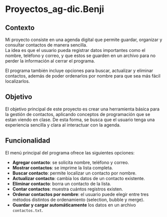 # Proyectos_ag-dic.Benji

## Contexto
Mi proyecto consiste en una agenda digital que permite guardar, organizar y consultar contactos de manera sencilla.  
La idea es que el usuario pueda registrar datos importantes como el nombre, teléfono y correo, y que estos se guarden en un archivo para no perder la información al cerrar el programa.  

El programa también incluye opciones para buscar, actualizar y eliminar contactos, además de poder ordenarlos por nombre para que sea más fácil localizarlos.

## Objetivo
El objetivo principal de este proyecto es crear una herramienta básica para la gestión de contactos, aplicando conceptos de programación que se estan viendo en clase. 
De esta forma, se busca que el usuario tenga una experiencia sencilla y clara al interactuar con la agenda.

## Funcionalidad
El menú principal del programa ofrece las siguientes opciones:

- **Agregar contacto**: se solicita nombre, teléfono y correo.
- **Mostrar contactos**: se imprime la lista completa.
- **Buscar contacto**: permite localizar un contacto por nombre.
- **Actualizar contacto**: cambia los datos de un contacto existente.
- **Eliminar contacto**: borra un contacto de la lista.
- **Contar contactos**: muestra cuántos registros existen.
- **Ordenar contactos por nombre**: el usuario puede elegir entre tres métodos distintos de ordenamiento (selection, bubble y merge).
- **Guardar y cargar automáticamente** los datos en un archivo `contactos.txt`.


